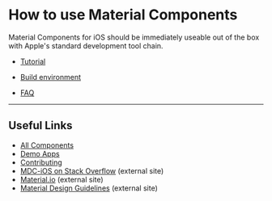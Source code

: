<!--docs:
title: "How to use Material Components"
layout: landing
section: howto
-->

# How to use Material Components

Material Components for iOS should be immediately useable out of the box with
Apple's standard development tool chain.

- [Tutorial](tutorial/)
  <!--{: .icon-guide }-->

- [Build environment](build-env/)
  <!--{: .icon-guide }-->

- [FAQ](faq/)
  <!--{: .icon-guide }-->
<!--{: .icon-list }-->

- - -

## Useful Links

- [All Components](../components/)
- [Demo Apps](../demos/)
- [Contributing](../contributing/)
- [MDC-iOS on Stack Overflow](https://www.stackoverflow.com/questions/tagged/material-components+ios) (external site)
- [Material.io](https://www.material.io) (external site)
- [Material Design Guidelines](https://material.google.com) (external site)

